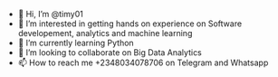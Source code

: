 - 👋 Hi, I’m @timy01
- 👀 I’m interested in getting hands on experience on Software developement, analytics and machine learning
- 🌱 I’m currently learning Python
- 💞️ I’m looking to collaborate on Big Data Analytics
- 📫 How to reach me +2348034078706 on Telegram and Whatsapp

<!---
timy01/timy01 is a ✨ special ✨ repository because its `README.md` (this file) appears on your GitHub profile.
You can click the Preview link to take a look at your changes.
--->

